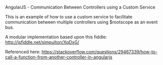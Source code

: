 AngularJS - Communication Between Controllers using a Custom Service

This is an example of how to use a custom service to facilitate communication between multiple controllers using $rootscope as an event bus.

A modular implementation based upon this fiddle:
http://jsfiddle.net/simpulton/XqDxG/

Referenced here:
https://stackoverflow.com/questions/29467339/how-to-call-a-function-from-another-controller-in-angularjs